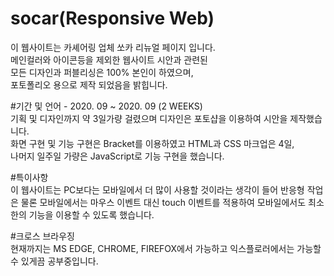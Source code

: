 # socar(Responsive Web)
이 웹사이트는 카셰어링 업체 쏘카 리뉴얼 페이지 입니다.<br>
메인컬러와 아이콘등을 제외한 웹사이트 시안과 관련된<br>
모든 디자인과 퍼블리싱은 100% 본인이 하였으며,<br>
포토폴리오 용으로 제작 되었음을 밝힙니다.<br>

#기간 및 언어 - 2020. 09 ~ 2020. 09 (2 WEEKS)<br>
기획 및 디자인까지 약 3일가량 걸렸으며 디자인은 포토샵을 이용하여 시안을 제작했습니다.<br> 
화면 구현 및 기능 구현은 Bracket를 이용하였고 HTML과 CSS 마크업은 4일, <br>
나머지 일주일 가량은 JavaScript로 기능 구현을 했습니다.

#특이사항<br>
이 웹사이트는 PC보다는 모바일에서 더 많이 사용할 것이라는 생각이 들어
반응형 작업은 물론 모바일에서는 마우스 이벤트 대신 touch 이벤트를 적용하여
모바일에서도 최소한의 기능을 이용할 수 있도록 했습니다.

#크로스 브라우징 <br>
현재까지는 MS EDGE, CHROME, FIREFOX에서 가능하고 익스플로러에서는 가능할 수 있게끔 공부중입니다.
